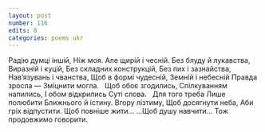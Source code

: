 ```yaml
---
layout: post
number: 116
edits: 8
categories: poems ukr
---
```


Радію думці іншій, 
Ніж моя. 
Але щирій і чесній.
Без блуду й лукавства,
Виразній і куцій, 
Без складних конструкцій,
Без пих і зазнайства,
Нав’язувань і чванства,
Щоб в формі чудесній,
Земній і небесній
Правда зросла —
Зміцнити могла.
 
Щоб обоє згодились,
Спілкуванням напились, 
І обом відкрились
Суті слова.
 
Для того треба 
Лише полюбити 
Ближнього й iстину.
Вгору лізтиму,
Щоб досягнути неба, 
Аби гріх відпустити. 
Щоб повніше жити…
…Щоб душу навчити…
Тож продовжимо говорити.
